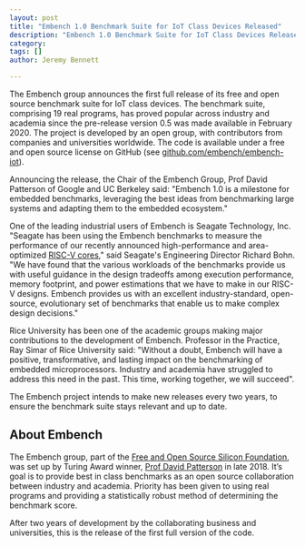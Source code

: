 ```yaml
---
layout: post
title: "Embench 1.0 Benchmark Suite for IoT Class Devices Released"
description: "Embench 1.0 Benchmark Suite for IoT Class Devices Released"
category:
tags: []
author: Jeremy Bennett

---
```

The Embench group announces the first full release of its free and open source benchmark suite for IoT class devices. The benchmark suite, comprising 19 real programs, has proved popular across industry and academia since the pre-release version 0.5 was made available in February 2020.  The project is developed by an open group, with contributors from companies and universities worldwide.  The code is available under a free and open source license on GitHub (see [github.com/embench/embench-iot](https://github.com/embench/embench-iot)).

Announcing the release, the Chair of the Embench Group, Prof David Patterson of Google and UC Berkeley said: "Embench 1.0 is a milestone for embedded benchmarks, leveraging the best ideas from benchmarking large systems and adapting them to the embedded ecosystem."

One of the leading industrial users of Embench is Seagate Technology, Inc. "Seagate has been using the Embench benchmarks to measure the performance of our recently announced high-performance and area-optimized [RISC-V cores](https://www.seagate.com/innovation/risc-v/)," said Seagate's Engineering Director Richard Bohn. "We have found that the various workloads of the benchmarks provide us with useful guidance in the design tradeoffs among execution performance, memory footprint, and power estimations that we have to make in our RISC-V designs. Embench provides us with an excellent industry-standard, open-source, evolutionary set of  benchmarks that enable us to make complex design decisions."

Rice University has been one of the academic groups making major contributions to the development of Embench.  Professor in the Practice, Ray Simar of Rice University said: "Without a doubt, Embench will have a positive, transformative, and lasting impact on the benchmarking of embedded microprocessors.  Industry and academia have struggled to address this need in the past.  This time, working together, we will succeed".

The Embench project intends to make new releases every two years, to ensure the benchmark suite stays relevant and up to date.


## About Embench

The Embench group, part of the [Free and Open Source Silicon Foundation](https://en.wikipedia.org/wiki/Free_and_Open_Source_Silicon_Foundation), was set up by Turing Award winner, [Prof David Patterson](https://en.wikipedia.org/wiki/David_Patterson_(computer_scientist)) in late 2018.  It’s goal is to provide best in class benchmarks as an open source collaboration between industry and academia.  Priority has been given to using real programs and providing a statistically robust method of determining the benchmark score.

After two years of development by the collaborating business and universities, this is the release of the first full version of the code.
